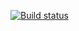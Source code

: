 [![Build status](https://ci.appveyor.com/api/projects/status/7ki7fjlnf21b3nui?svg=true)](https://ci.appveyor.com/project/KuzminaYuliya/ajs-12-typescript)

